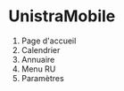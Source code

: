 UnistraMobile
=============
<ol>
<li>Page d'accueil
<li>Calendrier
<li>Annuaire
<li>Menu RU
<li>Paramètres

</ol>
